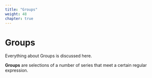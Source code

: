```yaml
---
title: "Groups"
weight: 48
chapter: true
---
```


# Groups

Everything about Groups is discussed here.

**Groups** are selections of a number of series that meet a certain regular expression.
